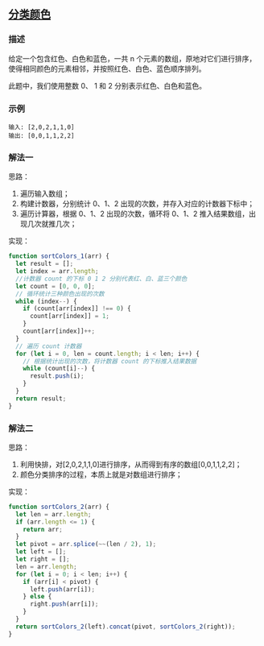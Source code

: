 ## [分类颜色](https://github.com/StarShi/Big-Monster/blob/master/source/leet-code/src/sort/sort-colors.js)

### 描述

给定一个包含红色、白色和蓝色，一共 n 个元素的数组，原地对它们进行排序，使得相同颜色的元素相邻，并按照红色、白色、蓝色顺序排列。

此题中，我们使用整数 0、 1 和 2 分别表示红色、白色和蓝色。

### 示例

```
输入: [2,0,2,1,1,0]
输出: [0,0,1,1,2,2]
```

### 解法一

思路：

1. 遍历输入数组；
2. 构建计数器，分别统计 0、1、2 出现的次数，并存入对应的计数器下标中；
3. 遍历计算器，根据 0、1、2 出现的次数，循环将 0、1、2 推入结果数组，出现几次就推几次；

实现：

```javascript
function sortColors_1(arr) {
  let result = [];
  let index = arr.length;
  //计数器 count 的下标 0 1 2 分别代表红、白、蓝三个颜色
  let count = [0, 0, 0];
  // 循环统计三种颜色出现的次数
  while (index--) {
    if (count[arr[index]] !== 0) {
      count[arr[index]] = 1;
    }
    count[arr[index]]++;
  }
  // 遍历 count 计数器
  for (let i = 0, len = count.length; i < len; i++) {
    // 根据统计出现的次数，将计数器 count 的下标推入结果数据
    while (count[i]--) {
      result.push(i);
    }
  }
  return result;
}
```

### 解法二

思路：

1. 利用快排，对[2,0,2,1,1,0]进行排序，从而得到有序的数组[0,0,1,1,2,2]；
2. 颜色分类排序的过程，本质上就是对数组进行排序；

实现：

```javascript
function sortColors_2(arr) {
  let len = arr.length;
  if (arr.length <= 1) {
    return arr;
  }
  let pivot = arr.splice(~~(len / 2), 1);
  let left = [];
  let right = [];
  len = arr.length;
  for (let i = 0; i < len; i++) {
    if (arr[i] < pivot) {
      left.push(arr[i]);
    } else {
      right.push(arr[i]);
    }
  }
  return sortColors_2(left).concat(pivot, sortColors_2(right));
}
```
